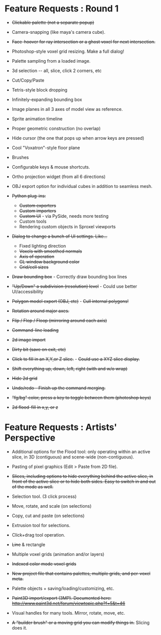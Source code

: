 # Feature Requests : Round 1 #
  * ~~Clickable palette (not a separate popup)~~

  * Camera-snapping (like maya's camera cube).

  * ~~Face-hoover for ray intersection or a ghost voxel for next intersection.~~

  * Photoshop-style voxel grid resizing.  Make a full dialog!

  * Palette sampling from a loaded image.

  * 3d selection -- all, slice, click 2 corners, etc

  * Cut/Copy/Paste

  * Tetris-style block dropping

  * Infinitely-expanding bounding box

  * Image planes in all 3 axes of model view as reference.

  * Sprite animation timeline

  * Proper geometric construction (no overlap)

  * Hide cursor (the one that pops up when arrow keys are pressed)

  * Cool "Voxatron"-style floor plane

  * Brushes

  * Configurable keys & mouse shortcuts.

  * Ortho projection widget (from all 6 directions)

  * OBJ export option for individual cubes in addition to seamless mesh.

  * ~~Python plug-ins:~~
    * ~~Custom exporters~~
    * ~~Custom importers~~
    * ~~Custom UI~~ - via PySide, needs more testing
    * Custom tools
    * Rendering custom objects in Sproxel viewports

  * ~~Dialog to change a bunch of UI settings.  Like...~~
    * Fixed lighting direction
    * ~~Voxels with smoothed normals~~
    * ~~Axis of operation~~
    * ~~GL window background color~~
    * ~~Grid/cell sizes~~

  * ~~Draw bounding box~~  - Correctly draw bounding box lines

  * ~~"Up/Down" a subdivision (resolution) level~~  - Could use better UI/accessibility

  * ~~Polygon model export (OBJ, etc)~~  - ~~Cull internal polygons!~~

  * ~~Rotation around major axes.~~

  * ~~Flip / Flop / Floop (mirroring around each axis)~~

  * ~~Command-line loading~~

  * ~~2d image import~~

  * ~~Dirty bit (save on exit, etc)~~

  * ~~Click to fill in an X,Y,or Z slice.~~ - ~~Could use a XYZ slice display.~~

  * ~~Shift everything up, down, left, right (with and w/o wrap)~~

  * ~~Hide 2d grid~~

  * ~~Undo/redo  -  Finish up the command merging.~~

  * ~~"fg/bg" color, press a key to toggle between them (photoshop keys)~~

  * ~~2d flood-fill in x,y, or z~~


# Feature Requests : Artists' Perspective #
  * Additional options for the Flood tool: only operating within an active slice, in 3D (contiguous) and scene-wide (non-contiguous).

  * Pasting of pixel graphics (Edit > Paste from 2D file).

  * ~~Slices, including options to hide everything behind the active slice, in front of the active slice or to hide both sides.  Easy to switch in and out of the mode as well.~~

  * Selection tool.  (3 click process)

  * Move, rotate, and scale (on selections)

  * Copy, cut and paste (on selections)

  * Extrusion tool for selections.

  * Click+drag tool operation.

  * ~~Line~~ & rectangle

  * Multiple voxel grids (animation and/or layers)

  * ~~Indexed color mode voxel grids~~

  * ~~New project file that contains palettes, multiple grids, and per-voxel meta.~~

  * Palette objects + saving/loading/customizing, etc.

  * ~~Paint3D import/export (3MP).  Documented here: http://www.paint3d.net/forum/viewtopic.php?f=5&t=46~~

  * Visual handles for many tools.  Mirror, rotate, move, etc.

  * ~~A "builder brush" or a moving grid you can modify things in.~~ Slicing does it.